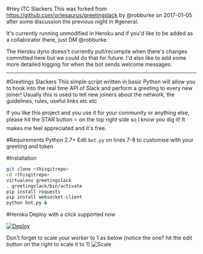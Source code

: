 #Hey ITC Slackers
This was forked from https://github.com/orliesaurus/greetingslack by @robburke on 2017-01-05 after some discussion the previous night in #general.

It's currently running unmodified in Heroku and if you'd like to be added as a collaborator there, just DM @robburke.

The Heroku dyno doesn't currently pull/recompile when there's changes committed here but we could do that for future. I'd also like to add some more detailed logging for when the bot sends welcome messages.

------------

#Greetings Slackers
This simple script written in basic Python will allow you to hook into the real time API of Slack and perform a greeting to every new joiner!
Usually this is used to tell new joiners about the network, the guidelines, rules, useful links etc etc

If you like this project and you use it for your community or anything else, please hit the STAR button ⭐️ on the top right side so I know you dig it! It makes me feel appreciated and it's free.

#Requirements
Python 2.7+
Edit `bot.py` on lines 7-8 to customise with your greeting and token

#Installation
```bash
git clone <thisgitrepo>
cd <thisgitrepo>
virtualenv greetingslack
. greetingslack/bin/activate
pip install requests
pip install websocket-client
python bot.py &
```

#Heroku
Deploy with a click supported now

[![Deploy](https://www.herokucdn.com/deploy/button.png)](https://heroku.com/deploy)

Don't forget to scale your worker to 1 as below (notice the one? hit the edit button on the right to scale it to 1)
![Scale](https://dl.dropbox.com/s/stpnk04pi3l5cj4/Screenshot%202015-06-16%2011.35.25.png?dl=0)

